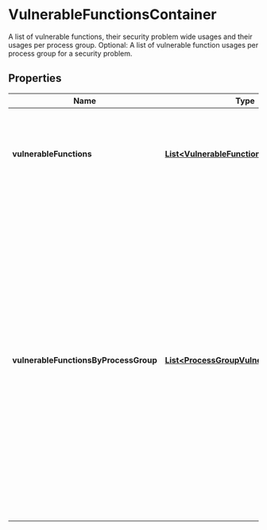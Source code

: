 

# VulnerableFunctionsContainer

A list of vulnerable functions, their security problem wide usages and their usages per process group. Optional: A list of vulnerable function usages per process group for a security problem.

## Properties

| Name | Type | Description | Notes |
|------------ | ------------- | ------------- | -------------|
|**vulnerableFunctions** | [**List&lt;VulnerableFunctionProcessGroups&gt;**](VulnerableFunctionProcessGroups.md) | A list of vulnerable functions, their security problem wide usages and their usages per process group. |  [optional] [readonly] |
|**vulnerableFunctionsByProcessGroup** | [**List&lt;ProcessGroupVulnerableFunctions&gt;**](ProcessGroupVulnerableFunctions.md) | A list of vulnerable function usages per process group for a security problem. The result is sorted based on the following criteria:  * the number of vulnerable functions in use (descending). * the number of vulnerable functions not in use (descending). * the number of vulnerable functions not available (descending). * the process group identifier (ascending) |  [optional] [readonly] |



